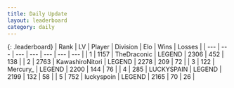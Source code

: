 ```yaml
---
title: Daily Update
layout: leaderboard
category: daily
---
```


{: .leaderboard}
| Rank | LV | Player | Division | Elo | Wins | Losses |
| --- | --- | --- | --- | --- | --- | --- |
| <span data-change="1">1</span> | 1157 | <span title="ID: 544310">TheDraconic</span> | LEGEND | <span data-change="34">2306</span> | <span data-change="30">452</span> | <span data-change="5">138</span> |
| <span data-change="-1">2</span> | 2763 | <span title="ID: 164871">KawashiroNitori</span> | LEGEND | <span data-change="-7">2278</span> | <span data-change="12">209</span> | <span data-change="5">72</span> |
| <span data-change="1">3</span> | 122 | <span title="ID: 680422">Mercury_</span> | LEGEND | <span data-change="30">2200</span> | <span data-change="30">144</span> | <span data-change="9">76</span> |
| <span data-change="-1">4</span> | 285 | <span title="ID: 623829">LUCKYSPAIN</span> | LEGEND | <span data-change="0">2199</span> | <span data-change="0">132</span> | <span data-change="0">58</span> |
| <span data-change="0">5</span> | 752 | <span title="ID: 512212">luckyspoin</span> | LEGEND | <span data-change="0">2165</span> | <span data-change="0">70</span> | <span data-change="0">26</span> |